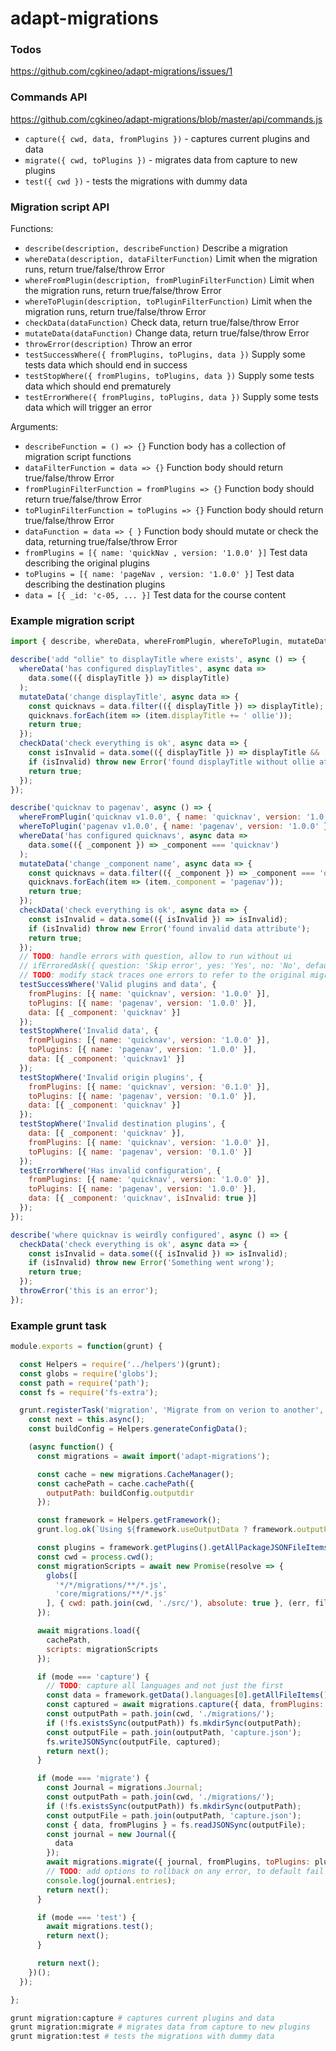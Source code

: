 # adapt-migrations

### Todos
https://github.com/cgkineo/adapt-migrations/issues/1

### Commands API
https://github.com/cgkineo/adapt-migrations/blob/master/api/commands.js
* `capture({ cwd, data, fromPlugins })` - captures current plugins and data
* `migrate({ cwd, toPlugins })` - migrates data from capture to new plugins
* `test({ cwd })` - tests the migrations with dummy data

### Migration script API
Functions:
* `describe(description, describeFunction)` Describe a migration
* `whereData(description, dataFilterFunction)` Limit when the migration runs, return true/false/throw Error
* `whereFromPlugin(description, fromPluginFilterFunction)` Limit when the migration runs, return true/false/throw Error
* `whereToPlugin(description, toPluginFilterFunction)` Limit when the migration runs, return true/false/throw Error
* `checkData(dataFunction)` Check data, return true/false/throw Error
* `mutateData(dataFunction)` Change data, return true/false/throw Error
* `throwError(description)` Throw an error
* `testSuccessWhere({ fromPlugins, toPlugins, data })` Supply some tests data which should end in success
* `testStopWhere({ fromPlugins, toPlugins, data })` Supply some tests data which should end prematurely
* `testErrorWhere({ fromPlugins, toPlugins, data })` Supply some tests data which will trigger an error

Arguments:
* `describeFunction = () => {}` Function body has a collection of migration script functions
* `dataFilterFunction = data => {}` Function body should return true/false/throw Error
* `fromPluginFilterFunction = fromPlugins => {}` Function body should return true/false/throw Error
* `toPluginFilterFunction = toPlugins => {}` Function body should return true/false/throw Error
* `dataFunction = data => { }` Function body should mutate or check the data, returning true/false/throw Error
* `fromPlugins = [{ name: 'quickNav , version: '1.0.0' }]` Test data describing the original plugins
* `toPlugins = [{ name: 'pageNav , version: '1.0.0' }]` Test data describing the destination plugins
* `data = [{ _id: 'c-05, ... }]` Test data for the course content

### Example migration script
```js
import { describe, whereData, whereFromPlugin, whereToPlugin, mutateData, checkData, throwError, ifErroredAsk, testSuccessWhere, testErrorWhere, testStopWhere } from 'adapt-migrations';

describe('add "ollie" to displayTitle where exists', async () => {
  whereData('has configured displayTitles', async data =>
    data.some(({ displayTitle }) => displayTitle)
  );
  mutateData('change displayTitle', async data => {
    const quicknavs = data.filter(({ displayTitle }) => displayTitle);
    quicknavs.forEach(item => (item.displayTitle += ' ollie'));
    return true;
  });
  checkData('check everything is ok', async data => {
    const isInvalid = data.some(({ displayTitle }) => displayTitle && !String(displayTitle).endsWith(' ollie'));
    if (isInvalid) throw new Error('found displayTitle without ollie at the end');
    return true;
  });
});

describe('quicknav to pagenav', async () => {
  whereFromPlugin('quicknav v1.0.0', { name: 'quicknav', version: '1.0.0' });
  whereToPlugin('pagenav v1.0.0', { name: 'pagenav', version: '1.0.0' });
  whereData('has configured quicknavs', async data =>
    data.some(({ _component }) => _component === 'quicknav')
  );
  mutateData('change _component name', async data => {
    const quicknavs = data.filter(({ _component }) => _component === 'quicknav');
    quicknavs.forEach(item => (item._component = 'pagenav'));
    return true;
  });
  checkData('check everything is ok', async data => {
    const isInvalid = data.some(({ isInvalid }) => isInvalid);
    if (isInvalid) throw new Error('found invalid data attribute');
    return true;
  });
  // TODO: handle errors with question, allow to run without ui
  // ifErroredAsk({ question: 'Skip error', yes: 'Yes', no: 'No', defaultSkipError: true });
  // TODO: modify stack traces one errors to refer to the original migration script rather than the cached one,keep map of cached files to original files
  testSuccessWhere('Valid plugins and data', {
    fromPlugins: [{ name: 'quicknav', version: '1.0.0' }],
    toPlugins: [{ name: 'pagenav', version: '1.0.0' }],
    data: [{ _component: 'quicknav' }]
  });
  testStopWhere('Invalid data', {
    fromPlugins: [{ name: 'quicknav', version: '1.0.0' }],
    toPlugins: [{ name: 'pagenav', version: '1.0.0' }],
    data: [{ _component: 'quicknav1' }]
  });
  testStopWhere('Invalid origin plugins', {
    fromPlugins: [{ name: 'quicknav', version: '0.1.0' }],
    toPlugins: [{ name: 'pagenav', version: '0.1.0' }],
    data: [{ _component: 'quicknav' }]
  });
  testStopWhere('Invalid destination plugins', {
    data: [{ _component: 'quicknav' }],
    fromPlugins: [{ name: 'quicknav', version: '1.0.0' }],
    toPlugins: [{ name: 'pagenav', version: '0.1.0' }]
  });
  testErrorWhere('Has invalid configuration', {
    fromPlugins: [{ name: 'quicknav', version: '1.0.0' }],
    toPlugins: [{ name: 'pagenav', version: '1.0.0' }],
    data: [{ _component: 'quicknav', isInvalid: true }]
  });
});

describe('where quicknav is weirdly configured', async () => {
  checkData('check everything is ok', async data => {
    const isInvalid = data.some(({ isInvalid }) => isInvalid);
    if (isInvalid) throw new Error('Something went wrong');
    return true;
  });
  throwError('this is an error');
});
```

### Example grunt task
```js
module.exports = function(grunt) {

  const Helpers = require('../helpers')(grunt);
  const globs = require('globs');
  const path = require('path');
  const fs = require('fs-extra');

  grunt.registerTask('migration', 'Migrate from on verion to another', function(mode) {
    const next = this.async();
    const buildConfig = Helpers.generateConfigData();

    (async function() {
      const migrations = await import('adapt-migrations');

      const cache = new migrations.CacheManager();
      const cachePath = cache.cachePath({
        outputPath: buildConfig.outputdir
      });

      const framework = Helpers.getFramework();
      grunt.log.ok(`Using ${framework.useOutputData ? framework.outputPath : framework.sourcePath} folder for course data...`);

      const plugins = framework.getPlugins().getAllPackageJSONFileItems().map(fileItem => fileItem.item);
      const cwd = process.cwd();
      const migrationScripts = await new Promise(resolve => {
        globs([
          '*/*/migrations/**/*.js',
          'core/migrations/**/*.js'
        ], { cwd: path.join(cwd, './src/'), absolute: true }, (err, files) => resolve(err ? null : files));
      });

      await migrations.load({
        cachePath,
        scripts: migrationScripts
      });

      if (mode === 'capture') {
        // TODO: capture all languages and not just the first
        const data = framework.getData().languages[0].getAllFileItems().map(fileItem => fileItem.item);
        const captured = await migrations.capture({ data, fromPlugins: plugins });
        const outputPath = path.join(cwd, './migrations/');
        if (!fs.existsSync(outputPath)) fs.mkdirSync(outputPath);
        const outputFile = path.join(outputPath, 'capture.json');
        fs.writeJSONSync(outputFile, captured);
        return next();
      }

      if (mode === 'migrate') {
        const Journal = migrations.Journal;
        const outputPath = path.join(cwd, './migrations/');
        if (!fs.existsSync(outputPath)) fs.mkdirSync(outputPath);
        const outputFile = path.join(outputPath, 'capture.json');
        const { data, fromPlugins } = fs.readJSONSync(outputFile);
        const journal = new Journal({
          data
        });
        await migrations.migrate({ journal, fromPlugins, toPlugins: plugins });
        // TODO: add options to rollback on any error, to default fail silently or to default terminate
        console.log(journal.entries);
        return next();
      }

      if (mode === 'test') {
        await migrations.test();
        return next();
      }

      return next();
    })();
  });

};

```
```sh
grunt migration:capture # captures current plugins and data
grunt migration:migrate # migrates data from capture to new plugins
grunt migration:test # tests the migrations with dummy data
```
